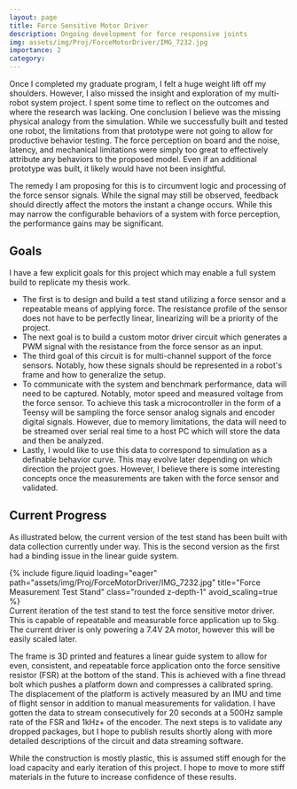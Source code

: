```yaml
---
layout: page
title: Force Sensitive Motor Driver
description: Ongoing development for force responsive joints
img: assets/img/Proj/ForceMotorDriver/IMG_7232.jpg
importance: 2
category:
---
```

Once I completed my graduate program, I felt a huge weight lift off my shoulders. However, I also missed the insight and exploration of my multi-robot system project. I spent some time to reflect on the outcomes and where the research was lacking. One conclusion I believe was the missing physical analogy from the simulation. While we successfully built and tested one robot, the limitations from that prototype were not going to allow for productive behavior testing. The force perception on board and the noise, latency, and mechanical limitations were simply too great to effectively attribute any behaviors to the proposed model. Even if an additional prototype was built, it likely would have not been insightful.

The remedy I am proposing for this is to circumvent logic and processing of the force sensor signals. While the signal may still be observed, feedback should directly affect the motors the instant a change occurs. While this may narrow the configurable behaviors of a system with force perception, the performance gains may be significant. 

## **Goals**
I have a few explicit goals for this project which may enable a full system build to replicate my thesis work. 

- The first is to design and build a test stand utilizing a force sensor and a repeatable means of applying force. The resistance profile of the sensor does not have to be perfectly linear, linearizing will be a priority of the project. 
- The next goal is to build a custom motor driver circuit which generates a PWM signal with the resistance from the force sensor as an input. 
- The third goal of this circuit is for multi-channel support of the force sensors. Notably, how these signals should be represented in a robot's frame and how to generalize the setup.
- To communicate with the system and benchmark performance, data will need to be captured. Notably, motor speed and measured voltage from the force sensor. To achieve this task a microcontroller in the form of a Teensy will be sampling the force sensor analog signals and encoder digital signals. However, due to memory limitations, the data will need to be streamed over serial real time to a host PC which will store the data and then be analyzed. 
- Lastly, I would like to use this data to correspond to simulation as a definable behavior curve. This may evolve later depending on which direction the project goes. However, I believe there is some interesting concepts once the measurements are taken with the force sensor and validated. 

## **Current Progress**
As illustrated below, the current version of the test stand has been built with data collection currently under way. This is the second version as the first had a binding issue in the linear guide system. 


<div class="row">
    <div class="col-sm mt-3 mt-md-0">
        {% include figure.liquid loading="eager" path="assets/img/Proj/ForceMotorDriver/IMG_7232.jpg" title="Force Measurement Test Stand" class="rounded z-depth-1" avoid_scaling=true %}
    </div>
</div>
<div class="caption">
	    Current iteration of the test stand to test the force sensitive motor driver. This is capable of repeatable and measurable force application up to 5kg. The current driver is only powering a 7.4V 2A motor, however this will be easily scaled later. 
</div>

The frame is 3D printed and features a linear guide system to allow for even, consistent, and repeatable force application onto the force sensitive resistor (FSR) at the bottom of the stand. This is achieved with a fine thread bolt which pushes a platform down and compresses a calibrated spring. The displacement of the platform is actively measured by an IMU and time of flight sensor in addition to manual measurements for validation. I have gotten the data to stream consecutively for 20 seconds at a 500Hz sample rate of the FSR and 1kHz+ of the encoder. The next steps is to validate any dropped packages, but I hope to publish results shortly along with more detailed descriptions of the circuit and data streaming software.

While the construction is mostly plastic, this is assumed stiff enough for the load capacity and early iteration of this project. I hope to move to more stiff materials in the future to increase confidence of these results. 
